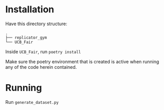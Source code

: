 # Installation

Have this directory structure:

```
.
├── replicator_gym
└── UCB_Fair
```

Inside `UCB_Fair`, run `poetry install`

Make sure the poetry environment that is created is 
active when running any of the code herein contained.

# Running

Run 
`generate_dataset.py`


